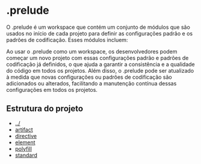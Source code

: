 # .prelude

O .prelude é um workspace que contém um conjunto de módulos que são usados no início de cada projeto para definir as configurações padrão e os padrões de codificação. Esses módulos incluem:

Ao usar o .prelude como um workspace, os desenvolvedores podem começar um novo projeto com essas configurações padrão e padrões de codificação já definidos, o que ajuda a garantir a consistência e a qualidade do código em todos os projetos. Além disso, o .prelude pode ser atualizado à medida que novas configurações ou padrões de codificação são adicionados ou alterados, facilitando a manutenção contínua dessas configurações em todos os projetos.

## Estrutura do projeto

-  [../](https://github.com/deMGoncalves/grupoQ/blob/master/README.md)
-  [artifact]()
-  [directive]()
-  [element]()
-  [polyfill]()
-  [standard]()
